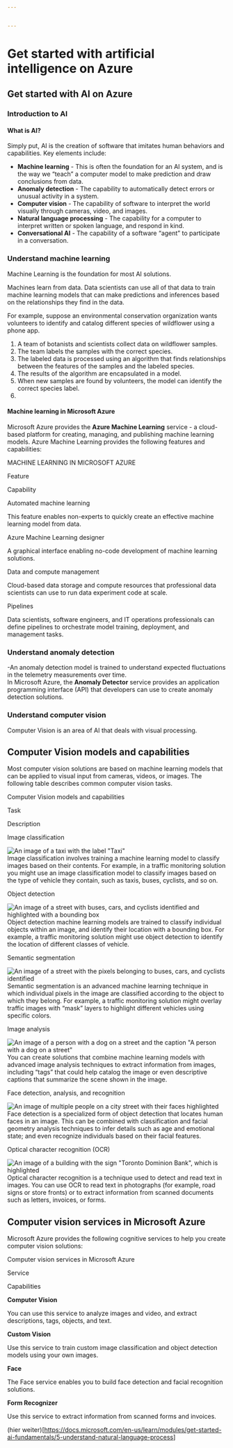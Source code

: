 ```yaml
---


---
```


<h1 id="get-started-with-artificial-intelligence-on-azure">Get started with artificial intelligence on Azure</h1>
<h2 id="get-started-with-ai-on-azure">Get started with AI on Azure</h2>
<h3 id="introduction-to-ai">Introduction to AI</h3>
<h4 id="what-is-ai">What is AI?</h4>
<p>Simply put, AI is the creation of software that imitates human behaviors and capabilities. Key elements include:</p>
<ul>
<li><strong>Machine learning</strong>  - This is often the foundation for an AI system, and is the way we “teach” a computer model to make prediction and draw conclusions from data.</li>
<li><strong>Anomaly detection</strong>  - The capability to automatically detect errors or unusual activity in a system.</li>
<li><strong>Computer vision</strong>  - The capability of software to interpret the world visually through cameras, video, and images.</li>
<li><strong>Natural language processing</strong>  - The capability for a computer to interpret written or spoken language, and respond in kind.</li>
<li><strong>Conversational AI</strong>  - The capability of a software “agent” to participate in a conversation.</li>
</ul>
<h3 id="understand-machine-learning">Understand machine learning</h3>
<p>Machine Learning is the foundation for most AI solutions.</p>
<p>Machines learn from data. Data scientists can use all of that data to train machine learning models that can make predictions and inferences based on the relationships they find in the data.</p>
<p>For example, suppose an environmental conservation organization wants volunteers to identify and catalog different species of wildflower using a phone app.</p>
<ol>
<li>A team of botanists and scientists collect data on wildflower samples.</li>
<li>The team labels the samples with the correct species.</li>
<li>The labeled data is processed using an algorithm that finds relationships between the features of the samples and the labeled species.</li>
<li>The results of the algorithm are encapsulated in a model.</li>
<li>When new samples are found by volunteers, the model can identify the correct species label.</li>
<li></li>
</ol>
<h4 id="machine-learning-in-microsoft-azure">Machine learning in Microsoft Azure</h4>
<p>Microsoft Azure provides the  <strong>Azure Machine Learning</strong>  service - a cloud-based platform for creating, managing, and publishing machine learning models. Azure Machine Learning provides the following features and capabilities:</p>
<p>MACHINE LEARNING IN MICROSOFT AZURE</p>
<p>Feature</p>
<p>Capability</p>
<p>Automated machine learning</p>
<p>This feature enables non-experts to quickly create an effective machine learning model from data.</p>
<p>Azure Machine Learning designer</p>
<p>A graphical interface enabling no-code development of machine learning solutions.</p>
<p>Data and compute management</p>
<p>Cloud-based data storage and compute resources that professional data scientists can use to run data experiment code at scale.</p>
<p>Pipelines</p>
<p>Data scientists, software engineers, and IT operations professionals can define pipelines to orchestrate model training, deployment, and management tasks.</p>
<h3 id="understand-anomaly-detection">Understand anomaly detection</h3>
<p>-An anomaly detection model is trained to understand expected fluctuations in the telemetry measurements over time.<br>
In Microsoft Azure, the <strong>Anomaly Detector</strong> service provides an application programming interface (API) that developers can use to create anomaly detection solutions.</p>
<h3 id="understand-computer-vision">Understand computer vision</h3>
<p>Computer Vision is an area of AI that deals with visual processing.</p>
<h2 id="computer-vision-models-and-capabilities">Computer Vision models and capabilities</h2>
<p>Most computer vision solutions are based on machine learning models that can be applied to visual input from cameras, videos, or images. The following table describes common computer vision tasks.</p>
<p>Computer Vision models and capabilities</p>
<p>Task</p>
<p>Description</p>
<p>Image classification</p>
<p><img src="https://docs.microsoft.com/en-us/learn/wwl-data-ai/get-started-ai-fundamentals/media/image-classification.png" alt="An image of a taxi with the label &quot;Taxi&quot;"><br>
Image classification involves training a machine learning model to classify images based on their contents. For example, in a traffic monitoring solution you might use an image classification model to classify images based on the type of vehicle they contain, such as taxis, buses, cyclists, and so on.</p>
<p>Object detection</p>
<p><img src="https://docs.microsoft.com/en-us/learn/wwl-data-ai/get-started-ai-fundamentals/media/object-detection.png" alt="An image of a street with buses, cars, and cyclists identified and highlighted with a bounding box"><br>
Object detection machine learning models are trained to classify individual objects within an image, and identify their location with a bounding box. For example, a traffic monitoring solution might use object detection to identify the location of different classes of vehicle.</p>
<p>Semantic segmentation</p>
<p><img src="https://docs.microsoft.com/en-us/learn/wwl-data-ai/get-started-ai-fundamentals/media/semantic-segmentation.png" alt="An image of a street with the pixels belonging to buses, cars, and cyclists identified"><br>
Semantic segmentation is an advanced machine learning technique in which individual pixels in the image are classified according to the object to which they belong. For example, a traffic monitoring solution might overlay traffic images with “mask” layers to highlight different vehicles using specific colors.</p>
<p>Image analysis</p>
<p><img src="https://docs.microsoft.com/en-us/learn/wwl-data-ai/get-started-ai-fundamentals/media/image-analysis.png" alt="An image of a person with a dog on a street and the caption &quot;A person with a dog on a street&quot;"><br>
You can create solutions that combine machine learning models with advanced image analysis techniques to extract information from images, including “tags” that could help catalog the image or even descriptive captions that summarize the scene shown in the image.</p>
<p>Face detection, analysis, and recognition</p>
<p><img src="https://docs.microsoft.com/en-us/learn/wwl-data-ai/get-started-ai-fundamentals/media/face-analysis.png" alt="An image of multiple people on a city street with their faces highlighted"><br>
Face detection is a specialized form of object detection that locates human faces in an image. This can be combined with classification and facial geometry analysis techniques to infer details such as age and emotional state; and even recognize individuals based on their facial features.</p>
<p>Optical character recognition (OCR)</p>
<p><img src="https://docs.microsoft.com/en-us/learn/wwl-data-ai/get-started-ai-fundamentals/media/ocr.png" alt="An image of a building with the sign &quot;Toronto Dominion Bank&quot;, which is highlighted"><br>
Optical character recognition is a technique used to detect and read text in images. You can use OCR to read text in photographs (for example, road signs or store fronts) or to extract information from scanned documents such as letters, invoices, or forms.</p>
<h2 id="computer-vision-services-in-microsoft-azure">Computer vision services in Microsoft Azure</h2>
<p>Microsoft Azure provides the following cognitive services to help you create computer vision solutions:</p>
<p>Computer vision services in Microsoft Azure</p>
<p>Service</p>
<p>Capabilities</p>
<p><strong>Computer Vision</strong></p>
<p>You can use this service to analyze images and video, and extract descriptions, tags, objects, and text.</p>
<p><strong>Custom Vision</strong></p>
<p>Use this service to train custom image classification and object detection models using your own images.</p>
<p><strong>Face</strong></p>
<p>The Face service enables you to build face detection and facial recognition solutions.</p>
<p><strong>Form Recognizer</strong></p>
<p>Use this service to extract information from scanned forms and invoices.</p>
<p>(hier weiter)[<a href="https://docs.microsoft.com/en-us/learn/modules/get-started-ai-fundamentals/5-understand-natural-language-process">https://docs.microsoft.com/en-us/learn/modules/get-started-ai-fundamentals/5-understand-natural-language-process</a>]</p>


